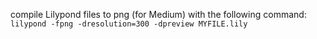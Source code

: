 compile Lilypond files to png (for Medium) with the following command:
`lilypond -fpng -dresolution=300 -dpreview MYFILE.lily`
